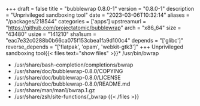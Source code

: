+++
draft = false
title = "bubblewrap 0.8.0-1"
version = "0.8.0-1"
description = "Unprivileged sandboxing tool"
date = "2023-03-06T10:32:14"
aliases = "/packages/218544"
categories = ['apps']
upstreamurl = "https://github.com/projectatomic/bubblewrap"
arch = "x86_64"
size = "43480"
usize = "141210"
sha1sum = "eac7e32c0288b0b66ca075f153cbea1fa9d100c4"
depends = "['glibc']"
reverse_depends = "['flatpak', 'opam', 'webkit-gtk3']"
+++
Unprivileged sandboxing tool{{< files text="show files" >}}* /usr/bin/bwrap
* /usr/share/bash-completion/completions/bwrap
* /usr/share/doc/bubblewrap-0.8.0/COPYING
* /usr/share/doc/bubblewrap-0.8.0/LICENSE
* /usr/share/doc/bubblewrap-0.8.0/README.md
* /usr/share/man/man1/bwrap.1.gz
* /usr/share/zsh/site-functions/_bwrap
{{< /files >}}